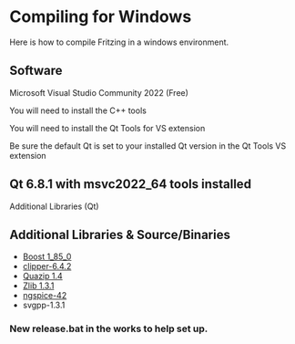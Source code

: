 # Compiling for Windows

Here is how to compile Fritzing in a windows environment.

## Software

Microsoft Visual Studio Community 2022 (Free)

You will need to install the C++ tools

You will  need to install the Qt Tools for VS extension

Be sure the default Qt is set to your installed Qt version in the Qt Tools VS extension

## Qt 6.8.1 with msvc2022_64 tools installed
Additional Libraries (Qt)

## Additional Libraries & Source/Binaries
+ [Boost 1_85_0](https://github.com/tinkrelectronic/boost/archive/refs/tags/boost-1.85.0.zip)
+ [clipper-6.4.2](https://github.com/tinkrelectronic/clipper/archive/refs/tags/v6.4.2.zip)
+ [Quazip 1.4](https://github.com/tinkrelectronic/quazip/archive/refs/tags/v1.4.zip)
+ [Zlib 1.3.1](https://github.com/tinkrelectronic/zlib/archive/refs/tags/v1.3.1.zip)
+ [ngspice-42](https://github.com/tinkrelectronic/ngspice/archive/refs/tags/v42.zip)
+ svgpp-1.3.1

### New release.bat in the works to help set up.
